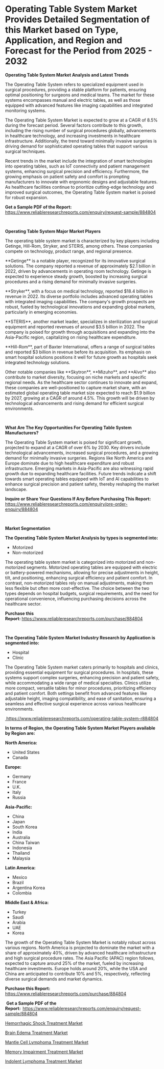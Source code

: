 <p><h1>Operating Table System Market Provides Detailed Segmentation of this Market based on Type, Application, and Region and Forecast for the Period from 2025 - 2032</h1></p><p><strong>Operating Table System Market Analysis and Latest Trends</strong></p>
<p><p>The Operating Table System refers to specialized equipment used in surgical procedures, providing a stable platform for patients, ensuring optimal positioning for surgeons and medical teams. The market for these systems encompasses manual and electric tables, as well as those equipped with advanced features like imaging capabilities and integrated monitoring systems. </p><p>The Operating Table System Market is expected to grow at a CAGR of 8.5% during the forecast period. Several factors contribute to this growth, including the rising number of surgical procedures globally, advancements in healthcare technology, and increasing investments in healthcare infrastructure. Additionally, the trend toward minimally invasive surgeries is driving demand for sophisticated operating tables that support various surgical techniques.</p><p>Recent trends in the market include the integration of smart technologies into operating tables, such as IoT connectivity and patient management systems, enhancing surgical precision and efficiency. Furthermore, the growing emphasis on patient safety and comfort is prompting manufacturers to innovate with ergonomic designs and adjustable features. As healthcare facilities continue to prioritize cutting-edge technology and improved surgical outcomes, the Operating Table System market is poised for robust expansion.</p></p>
<p><strong>Get a Sample PDF of the Report:&nbsp;</strong> <a href="https://www.reliableresearchreports.com/enquiry/request-sample/884804?utm_campaign=12&utm_medium=2&utm_source=Github&utm_content=ia&utm_term=03032025&utm_id=operating-table-system">https://www.reliableresearchreports.com/enquiry/request-sample/884804</a></p>
<p>&nbsp;</p>
<p><strong>Operating Table System Major Market Players</strong></p>
<p><p>The operating table system market is characterized by key players including Getinge, Hill-Rom, Stryker, and STERIS, among others. These companies compete on technology, product range, and regional presence.</p><p>**Getinge** is a notable player, recognized for its innovative surgical solutions. The company reported a revenue of approximately $2.1 billion in 2022, driven by advancements in operating room technology. Getinge is expected to experience steady growth, boosted by increasing surgical procedures and a rising demand for minimally invasive surgeries.</p><p>**Stryker**, with a focus on medical technology, reported $18.4 billion in revenue in 2022. Its diverse portfolio includes advanced operating tables with integrated imaging capabilities. The company's growth prospects are robust, fueled by technological innovations and expanding global markets, particularly in emerging economies.</p><p>**STERIS**, another market leader, specializes in sterilization and surgical equipment and reported revenues of around $3.5 billion in 2022. The company is poised for growth through acquisitions and expanding into the Asia-Pacific region, capitalizing on rising healthcare expenditure.</p><p>**Hill-Rom**, part of Baxter International, offers a range of surgical tables and reported $3 billion in revenue before its acquisition. Its emphasis on smart hospital solutions positions it well for future growth as hospitals seek integrated technology solutions.</p><p>Other notable companies like **Skytron**, **Mizuho**, and **Alvo** also contribute to market diversity, focusing on niche markets and specific regional needs. As the healthcare sector continues to innovate and expand, these companies are well-positioned to capture market share, with an estimated global operating table market size expected to reach $1.9 billion by 2027, growing at a CAGR of around 4.5%. This growth will be driven by technological advancements and rising demand for efficient surgical environments.</p></p>
<p>&nbsp;</p>
<p><strong>What Are The Key Opportunities For Operating Table System Manufacturers?</strong></p>
<p><p>The Operating Table System market is poised for significant growth, projected to expand at a CAGR of over 6% by 2030. Key drivers include technological advancements, increased surgical procedures, and a growing demand for minimally invasive surgeries. Regions like North America and Europe dominate due to high healthcare expenditure and robust infrastructure. Emerging markets in Asia-Pacific are also witnessing rapid growth due to expanding healthcare facilities. Future trends indicate a shift towards smart operating tables equipped with IoT and AI capabilities to enhance surgical precision and patient safety, thereby reshaping the market landscape.</p></p>
<p><strong>Inquire or Share Your Questions If Any Before Purchasing This Report:</strong> <a href="https://www.reliableresearchreports.com/enquiry/pre-order-enquiry/884804?utm_campaign=12&utm_medium=2&utm_source=Github&utm_content=ia&utm_term=03032025&utm_id=operating-table-system">https://www.reliableresearchreports.com/enquiry/pre-order-enquiry/884804</a></p>
<p>&nbsp;</p>
<p><strong>Market Segmentation</strong></p>
<p><strong>The Operating Table System Market Analysis by types is segmented into:</strong></p>
<p><ul><li>Motorized</li><li>Non-motorized</li></ul></p>
<p><p>The operating table system market is categorized into motorized and non-motorized segments. Motorized operating tables are equipped with electric or battery-powered mechanisms, allowing for precise adjustments in height, tilt, and positioning, enhancing surgical efficiency and patient comfort. In contrast, non-motorized tables rely on manual adjustments, making them less flexible but often more cost-effective. The choice between the two types depends on hospital budgets, surgical requirements, and the need for operational convenience, influencing purchasing decisions across the healthcare sector.</p></p>
<p><strong>Purchase this Report:&nbsp;</strong><a href="https://www.reliableresearchreports.com/purchase/884804?utm_campaign=12&utm_medium=2&utm_source=Github&utm_content=ia&utm_term=03032025&utm_id=operating-table-system">https://www.reliableresearchreports.com/purchase/884804</a></p>
<p>&nbsp;</p>
<p><strong>The Operating Table System Market Industry Research by Application is segmented into:</strong></p>
<p><ul><li>Hospital</li><li>Clinic</li></ul></p>
<p><p>The Operating Table System market caters primarily to hospitals and clinics, providing essential equipment for surgical procedures. In hospitals, these systems support complex surgeries, enhancing precision and patient safety, while accommodating a wide range of medical specialties. Clinics utilize more compact, versatile tables for minor procedures, prioritizing efficiency and patient comfort. Both settings benefit from advanced features like adjustable height, imaging compatibility, and ease of sanitation, ensuring a seamless and effective surgical experience across various healthcare environments.</p></p>
<p><a href="https://www.reliableresearchreports.com/operating-table-system-r884804?utm_campaign=12&utm_medium=2&utm_source=Github&utm_content=ia&utm_term=03032025&utm_id=operating-table-system">&nbsp;https://www.reliableresearchreports.com/operating-table-system-r884804</a></p>
<p><strong>In terms of Region, the Operating Table System Market Players available by Region are:</strong></p>
<p>
    <p> <strong> North America: </strong>
        <ul>
            <li>United States</li>
            <li>Canada</li>
        </ul>
        </p> 
    <p> <strong> Europe: </strong>
        <ul>
            <li>Germany</li>
            <li>France</li>
            <li>U.K.</li>
            <li>Italy</li>
            <li>Russia</li>
        </ul>
        </p> 
    <p> <strong> Asia-Pacific: </strong>
        <ul>
            <li>China</li>
            <li>Japan</li>
            <li>South Korea</li>
            <li>India</li>
            <li>Australia</li>
            <li>China Taiwan</li>
            <li>Indonesia</li>
            <li>Thailand</li>
            <li>Malaysia</li>
        </ul>
        </p> 
    <p> <strong> Latin America: </strong>
        <ul>
            <li>Mexico</li>
            <li>Brazil</li>
            <li>Argentina Korea</li>
            <li>Colombia</li>
        </ul>
        </p> 
    <p> <strong> Middle East & Africa: </strong>
        <ul>
            <li>Turkey</li>
            <li>Saudi</li>
            <li>Arabia</li>
            <li>UAE</li>
            <li>Korea</li>
        </ul>
    </p>
    </p>
<p><p>The growth of the Operating Table System Market is notably robust across various regions. North America is projected to dominate the market with a share of approximately 40%, driven by advanced healthcare infrastructure and high surgical procedure rates. The Asia Pacific (APAC) region follows, expected to capture around 25% of the market, fueled by increasing healthcare investments. Europe holds around 20%, while the USA and China are anticipated to contribute 10% and 5%, respectively, reflecting diverse surgical demands and market dynamics.</p></p>
<p><strong>Purchase this Report: </strong><a href="https://www.reliableresearchreports.com/purchase/884804?utm_campaign=12&utm_medium=2&utm_source=Github&utm_content=ia&utm_term=03032025&utm_id=operating-table-system">https://www.reliableresearchreports.com/purchase/884804</a></p>
<p>&nbsp;<strong>Get a Sample PDF of the Report:&nbsp;&nbsp;</strong><a href="https://www.reliableresearchreports.com/enquiry/request-sample/884804?utm_campaign=12&utm_medium=2&utm_source=Github&utm_content=ia&utm_term=03032025&utm_id=operating-table-system">https://www.reliableresearchreports.com/enquiry/request-sample/884804</a></p>
<p><strong></strong></p>
<p><p><a href="https://github.com/kukolkasimo5/Market-Research-Report-List-1/blob/main/hemorrhagic-shock-treatment-market.md?utm_campaign=12&utm_medium=2&utm_source=Github&utm_content=ia&utm_term=03032025&utm_id=operating-table-system">Hemorrhagic Shock Treatment Market</a></p><p><a href="https://github.com/baatetoshda/Market-Research-Report-List-1/blob/main/brain-edema-treatment-market.md?utm_campaign=12&utm_medium=2&utm_source=Github&utm_content=ia&utm_term=03032025&utm_id=operating-table-system">Brain Edema Treatment Market</a></p><p><a href="https://github.com/sutrejaron/Market-Research-Report-List-1/blob/main/mantle-cell-lymphoma-treatment-market.md?utm_campaign=12&utm_medium=2&utm_source=Github&utm_content=ia&utm_term=03032025&utm_id=operating-table-system">Mantle Cell Lymphoma Treatment Market</a></p><p><a href="https://github.com/siwerhommer97/Market-Research-Report-List-1/blob/main/memory-impairment-treatment-market.md?utm_campaign=12&utm_medium=2&utm_source=Github&utm_content=ia&utm_term=03032025&utm_id=operating-table-system">Memory Impairment Treatment Market</a></p><p><a href="https://github.com/beyeagamizjp/Market-Research-Report-List-1/blob/main/indolent-lymphoma-treatment-market.md?utm_campaign=12&utm_medium=2&utm_source=Github&utm_content=ia&utm_term=03032025&utm_id=operating-table-system">Indolent Lymphoma Treatment Market</a></p></p>